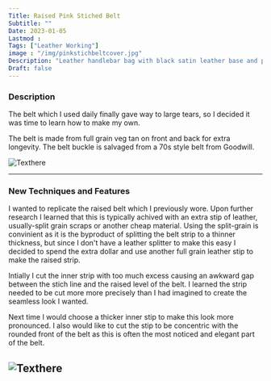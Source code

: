 ```yaml
---
Title: Raised Pink Stiched Belt
Subtitle: ""
Date: 2023-01-05
Lastmod : 
Tags: ["Leather Working"]
image : "/img/pinkstichbeltcover.jpg"
Description: "Leather handlebar bag with black satin leather base and patina tan accents. "
Draft: false
---
```

 

### Description ###
The belt which I used daily finally gave way to large tears, so I decided it was time to learn how to make my own.  

The belt is made from full grain veg tan on front and back for extra longevity. The belt buckle is salvaged from a 70s style belt from Goodwill.

![Texthere](/img/pinkstichbeltclose.jpg "")

---

### New Techniques and Features
I wanted to replicate the raised belt which I previously wore. Upon further research I learned that this is typically achived with an extra stip of leather, usually-split grain scraps or another cheap material. Using the split-grain is convinient as it is the byproduct of splitting the belt strip to a thinner thickness, but since I don't have a leather splitter to make this easy I decided to spend the extra dollar and use another full grain leather stip to make the raised strip. 

Intially I cut the inner strip with too much excess causing an awkward gap between the stich line and the raised level of the belt. I learned the strip needed to be cut more more precisely than I had imagined to create the seamless look I wanted. 

Next time I would choose a thicker inner stip to make this look more pronounced. I also would like to cut the stip to be concentric with the rounded front of the belt as this is often the most noticed and elegant part of the belt.

![Texthere](/img/wetfrm.jpg "")
---  
 
